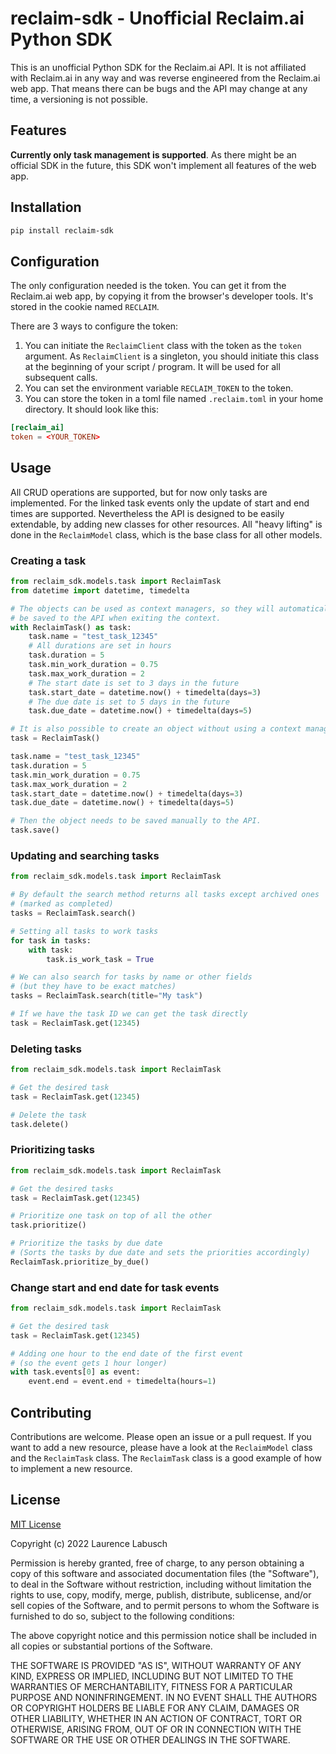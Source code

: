 # reclaim-sdk - Unofficial Reclaim.ai Python SDK

This is an unofficial Python SDK for the Reclaim.ai API. It is not affiliated with Reclaim.ai in any way and was reverse engineered from the Reclaim.ai web app.
That means there can be bugs and the API may change at any time, a versioning is not possible.

## Features
**Currently only task management is supported**. As there might be an official SDK in the future, this SDK won't implement all features of the web app.

## Installation

```bash
pip install reclaim-sdk
```

## Configuration
The only configuration needed is the token. You can get it from the Reclaim.ai web app, by copying it from the browser's developer tools. It's stored in the cookie named `RECLAIM`.

There are 3 ways to configure the token:

1. You can initiate the `ReclaimClient` class with the token as the `token` argument. As `ReclaimClient` is a singleton, you should initiate this class at the beginning of your script / program. It will be used for all subsequent calls.
2. You can set the environment variable `RECLAIM_TOKEN` to the token.
3. You can store the token in a toml file named `.reclaim.toml` in your home directory. It should look like this:

```toml
[reclaim_ai]
token = <YOUR_TOKEN>
```

## Usage
All CRUD operations are supported, but for now only tasks are implemented. For the linked task events only the update of start and end times are supported. Nevertheless the API is designed to be easily extendable, by adding new classes for other resources. All "heavy lifting" is done in the `ReclaimModel` class, which is the base class for all other models.

### Creating a task
```python
from reclaim_sdk.models.task import ReclaimTask
from datetime import datetime, timedelta

# The objects can be used as context managers, so they will automatically
# be saved to the API when exiting the context.
with ReclaimTask() as task:
    task.name = "test_task_12345"
    # All durations are set in hours
    task.duration = 5
    task.min_work_duration = 0.75
    task.max_work_duration = 2
    # The start date is set to 3 days in the future
    task.start_date = datetime.now() + timedelta(days=3)
    # The due date is set to 5 days in the future
    task.due_date = datetime.now() + timedelta(days=5)

# It is also possible to create an object without using a context manager.
task = ReclaimTask()

task.name = "test_task_12345"
task.duration = 5
task.min_work_duration = 0.75
task.max_work_duration = 2
task.start_date = datetime.now() + timedelta(days=3)
task.due_date = datetime.now() + timedelta(days=5)

# Then the object needs to be saved manually to the API.
task.save()
```

### Updating and searching tasks
```python
from reclaim_sdk.models.task import ReclaimTask

# By default the search method returns all tasks except archived ones
# (marked as completed)
tasks = ReclaimTask.search()

# Setting all tasks to work tasks
for task in tasks:
    with task:
        task.is_work_task = True

# We can also search for tasks by name or other fields
# (but they have to be exact matches)
tasks = ReclaimTask.search(title="My task")

# If we have the task ID we can get the task directly
task = ReclaimTask.get(12345)

```

### Deleting tasks
```python
from reclaim_sdk.models.task import ReclaimTask

# Get the desired task
task = ReclaimTask.get(12345)

# Delete the task
task.delete()
```

### Prioritizing tasks
```python
from reclaim_sdk.models.task import ReclaimTask

# Get the desired tasks
task = ReclaimTask.get(12345)

# Prioritize one task on top of all the other
task.prioritize()

# Prioritize the tasks by due date
# (Sorts the tasks by due date and sets the priorities accordingly)
ReclaimTask.prioritize_by_due()
```

### Change start and end date for task events
```python
from reclaim_sdk.models.task import ReclaimTask

# Get the desired task
task = ReclaimTask.get(12345)

# Adding one hour to the end date of the first event
# (so the event gets 1 hour longer)
with task.events[0] as event:
    event.end = event.end + timedelta(hours=1)
```

## Contributing
Contributions are welcome. Please open an issue or a pull request. If you want to add a new resource, please have a look at the `ReclaimModel` class and the `ReclaimTask` class. The `ReclaimTask` class is a good example of how to implement a new resource.

## License
[MIT License](https://choosealicense.com/licenses/mit/)

Copyright (c) 2022 Laurence Labusch

Permission is hereby granted, free of charge, to any person obtaining a copy
of this software and associated documentation files (the "Software"), to deal
in the Software without restriction, including without limitation the rights
to use, copy, modify, merge, publish, distribute, sublicense, and/or sell
copies of the Software, and to permit persons to whom the Software is
furnished to do so, subject to the following conditions:

The above copyright notice and this permission notice shall be included in all
copies or substantial portions of the Software.

THE SOFTWARE IS PROVIDED "AS IS", WITHOUT WARRANTY OF ANY KIND, EXPRESS OR
IMPLIED, INCLUDING BUT NOT LIMITED TO THE WARRANTIES OF MERCHANTABILITY,
FITNESS FOR A PARTICULAR PURPOSE AND NONINFRINGEMENT. IN NO EVENT SHALL THE
AUTHORS OR COPYRIGHT HOLDERS BE LIABLE FOR ANY CLAIM, DAMAGES OR OTHER
LIABILITY, WHETHER IN AN ACTION OF CONTRACT, TORT OR OTHERWISE, ARISING FROM,
OUT OF OR IN CONNECTION WITH THE SOFTWARE OR THE USE OR OTHER DEALINGS IN THE
SOFTWARE.
